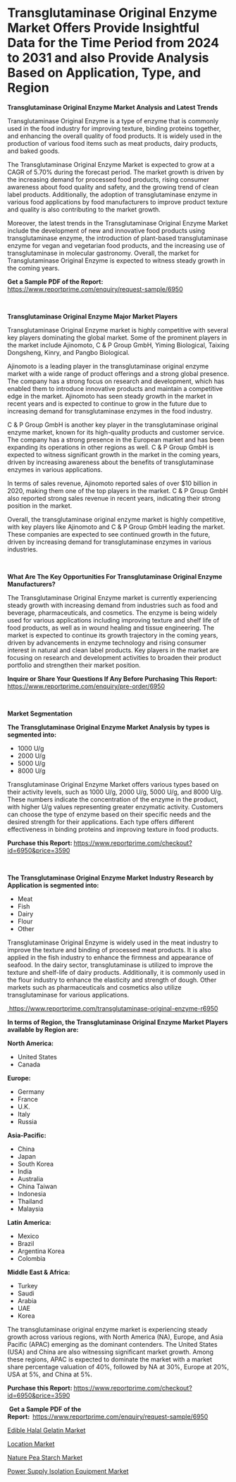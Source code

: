 <p><h1>Transglutaminase Original Enzyme Market Offers Provide Insightful Data for the Time Period from 2024 to 2031 and also Provide Analysis Based on Application, Type, and Region</h1></p><p><strong>Transglutaminase Original Enzyme Market Analysis and Latest Trends</strong></p>
<p><p>Transglutaminase Original Enzyme is a type of enzyme that is commonly used in the food industry for improving texture, binding proteins together, and enhancing the overall quality of food products. It is widely used in the production of various food items such as meat products, dairy products, and baked goods.</p><p>The Transglutaminase Original Enzyme Market is expected to grow at a CAGR of 5.70% during the forecast period. The market growth is driven by the increasing demand for processed food products, rising consumer awareness about food quality and safety, and the growing trend of clean label products. Additionally, the adoption of transglutaminase enzyme in various food applications by food manufacturers to improve product texture and quality is also contributing to the market growth.</p><p>Moreover, the latest trends in the Transglutaminase Original Enzyme Market include the development of new and innovative food products using transglutaminase enzyme, the introduction of plant-based transglutaminase enzyme for vegan and vegetarian food products, and the increasing use of transglutaminase in molecular gastronomy. Overall, the market for Transglutaminase Original Enzyme is expected to witness steady growth in the coming years.</p></p>
<p><strong>Get a Sample PDF of the Report:&nbsp;</strong> <a href="https://www.reportprime.com/enquiry/request-sample/6950">https://www.reportprime.com/enquiry/request-sample/6950</a></p>
<p>&nbsp;</p>
<p><strong>Transglutaminase Original Enzyme Major Market Players</strong></p>
<p><p>Transglutaminase Original Enzyme market is highly competitive with several key players dominating the global market. Some of the prominent players in the market include Ajinomoto, C & P Group GmbH, Yiming Biological, Taixing Dongsheng, Kinry, and Pangbo Biological.</p><p>Ajinomoto is a leading player in the transglutaminase original enzyme market with a wide range of product offerings and a strong global presence. The company has a strong focus on research and development, which has enabled them to introduce innovative products and maintain a competitive edge in the market. Ajinomoto has seen steady growth in the market in recent years and is expected to continue to grow in the future due to increasing demand for transglutaminase enzymes in the food industry.</p><p>C & P Group GmbH is another key player in the transglutaminase original enzyme market, known for its high-quality products and customer service. The company has a strong presence in the European market and has been expanding its operations in other regions as well. C & P Group GmbH is expected to witness significant growth in the market in the coming years, driven by increasing awareness about the benefits of transglutaminase enzymes in various applications.</p><p>In terms of sales revenue, Ajinomoto reported sales of over $10 billion in 2020, making them one of the top players in the market. C & P Group GmbH also reported strong sales revenue in recent years, indicating their strong position in the market.</p><p>Overall, the transglutaminase original enzyme market is highly competitive, with key players like Ajinomoto and C & P Group GmbH leading the market. These companies are expected to see continued growth in the future, driven by increasing demand for transglutaminase enzymes in various industries.</p></p>
<p>&nbsp;</p>
<p><strong>What Are The Key Opportunities For Transglutaminase Original Enzyme Manufacturers?</strong></p>
<p><p>The Transglutaminase Original Enzyme market is currently experiencing steady growth with increasing demand from industries such as food and beverage, pharmaceuticals, and cosmetics. The enzyme is being widely used for various applications including improving texture and shelf life of food products, as well as in wound healing and tissue engineering. The market is expected to continue its growth trajectory in the coming years, driven by advancements in enzyme technology and rising consumer interest in natural and clean label products. Key players in the market are focusing on research and development activities to broaden their product portfolio and strengthen their market position.</p></p>
<p><strong>Inquire or Share Your Questions If Any Before Purchasing This Report:</strong> <a href="https://www.reportprime.com/enquiry/pre-order/6950">https://www.reportprime.com/enquiry/pre-order/6950</a></p>
<p>&nbsp;</p>
<p><strong>Market Segmentation</strong></p>
<p><strong>The Transglutaminase Original Enzyme Market Analysis by types is segmented into:</strong></p>
<p><ul><li>1000 U/g</li><li>2000 U/g</li><li>5000 U/g</li><li>8000 U/g</li></ul></p>
<p><p>Transglutaminase Original Enzyme Market offers various types based on their activity levels, such as 1000 U/g, 2000 U/g, 5000 U/g, and 8000 U/g. These numbers indicate the concentration of the enzyme in the product, with higher U/g values representing greater enzymatic activity. Customers can choose the type of enzyme based on their specific needs and the desired strength for their applications. Each type offers different effectiveness in binding proteins and improving texture in food products.</p></p>
<p><strong>Purchase this Report:&nbsp;</strong><a href="https://www.reportprime.com/checkout?id=6950&price=3590">https://www.reportprime.com/checkout?id=6950&price=3590</a></p>
<p>&nbsp;</p>
<p><strong>The Transglutaminase Original Enzyme Market Industry Research by Application is segmented into:</strong></p>
<p><ul><li>Meat</li><li>Fish</li><li>Dairy</li><li>Flour</li><li>Other</li></ul></p>
<p><p>Transglutaminase Original Enzyme is widely used in the meat industry to improve the texture and binding of processed meat products. It is also applied in the fish industry to enhance the firmness and appearance of seafood. In the dairy sector, transglutaminase is utilized to improve the texture and shelf-life of dairy products. Additionally, it is commonly used in the flour industry to enhance the elasticity and strength of dough. Other markets such as pharmaceuticals and cosmetics also utilize transglutaminase for various applications.</p></p>
<p><a href="https://www.reportprime.com/transglutaminase-original-enzyme-r6950">&nbsp;https://www.reportprime.com/transglutaminase-original-enzyme-r6950</a></p>
<p><strong>In terms of Region, the Transglutaminase Original Enzyme Market Players available by Region are:</strong></p>
<p>
    <p> <strong> North America: </strong>
        <ul>
            <li>United States</li>
            <li>Canada</li>
        </ul>
        </p> 
    <p> <strong> Europe: </strong>
        <ul>
            <li>Germany</li>
            <li>France</li>
            <li>U.K.</li>
            <li>Italy</li>
            <li>Russia</li>
        </ul>
        </p> 
    <p> <strong> Asia-Pacific: </strong>
        <ul>
            <li>China</li>
            <li>Japan</li>
            <li>South Korea</li>
            <li>India</li>
            <li>Australia</li>
            <li>China Taiwan</li>
            <li>Indonesia</li>
            <li>Thailand</li>
            <li>Malaysia</li>
        </ul>
        </p> 
    <p> <strong> Latin America: </strong>
        <ul>
            <li>Mexico</li>
            <li>Brazil</li>
            <li>Argentina Korea</li>
            <li>Colombia</li>
        </ul>
        </p> 
    <p> <strong> Middle East & Africa: </strong>
        <ul>
            <li>Turkey</li>
            <li>Saudi</li>
            <li>Arabia</li>
            <li>UAE</li>
            <li>Korea</li>
        </ul>
    </p>
    </p>
<p><p>The transglutaminase original enzyme market is experiencing steady growth across various regions, with North America (NA), Europe, and Asia Pacific (APAC) emerging as the dominant contenders. The United States (USA) and China are also witnessing significant market growth. Among these regions, APAC is expected to dominate the market with a market share percentage valuation of 40%, followed by NA at 30%, Europe at 20%, USA at 5%, and China at 5%.</p></p>
<p><strong>Purchase this Report: </strong><a href="https://www.reportprime.com/checkout?id=6950&price=3590">https://www.reportprime.com/checkout?id=6950&price=3590</a></p>
<p>&nbsp;<strong>Get a Sample PDF of the Report:&nbsp;&nbsp;</strong><a href="https://www.reportprime.com/enquiry/request-sample/6950">https://www.reportprime.com/enquiry/request-sample/6950</a></p>
<p><strong></strong></p>
<p><p><a href="https://github.com/khadijahesham19/Market-Research-Report-List-1/blob/main/edible-halal-gelatin-market.md">Edible Halal Gelatin Market</a></p><p><a href="https://www.linkedin.com/pulse/location-market-global-regional-analysis-2024-2031-etnfe">Location Market</a></p><p><a href="https://github.com/suitykhatun12/Market-Research-Report-List-1/blob/main/nature-pea-starch-market.md">Nature Pea Starch Market</a></p><p><a href="https://www.linkedin.com/pulse/power-supply-isolation-equipment-market-share-new-trends-i4ksf">Power Supply Isolation Equipment Market</a></p></p>